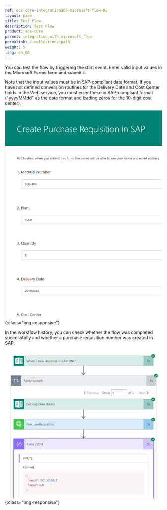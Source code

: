 ```yaml
---
ref: ecs-core-integration365-microsoft-flow-05
layout: page
title: Test Flow
description: Test Flow
product: ecs-core
parent: integration_with_microsoft_flow
permalink: /:collection/:path
weight: 5
lang: en_GB
---
```


You can test the flow by triggering the start event. Enter valid input values in the Microsoft Forms form and submit it.

Note that the input values must be in SAP-compliant data format. If you have not defined conversion routines for the Delivery Date and Cost Center fields in the Web service, you must enter these in SAP-compliant format ("yyyyMMdd" as the date format and leading zeros for the 10-digit cost center).

![ecscore_flow_6](/img/content/ecscore_flow_6.png){:class="img-responsive"}

In the workflow history, you can check whether the flow was completed successfully and whether a purchase requisition number was created in SAP.  

![ecscore_flow_13](/img/content/ecscore_flow_13.png){:class="img-responsive"}

